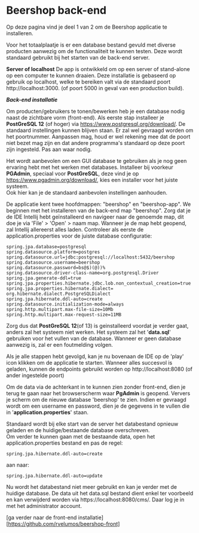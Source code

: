 # Beershop back-end 

Op deze pagina vind je deel 1 van 2 om de Beershop applicatie te installeren. 

Voor het totaalplaatje is er een database bestand gevuld met diverse producten aanwezig om de functionaliteit te kunnen testen. 
Deze wordt standaard gebruikt bij het starten van de back-end server.

**Server of localhost** 
De app is ontwikkeld om op een server of stand-alone op een computer te kunnen draaien. 
Deze installatie is gebaseerd op gebruik op localhost, welke te bereiken valt via de standaard poort http://localhost:3000. 
(of poort 5000 in geval van een production build).

_**Back-end installatie**_

Om producten/gebruikers te tonen/bewerken heb je een database nodig naast de zichtbare vorm (front-end).
Als eerste stap installeer je **PostGreSQL 12** (of hoger) via https://www.postgresql.org/download/. 
De standaard instellingen kunnen blijven staan. Er zal wel gevraagd worden om het poortnummer. 
Aanpassen mag, houd er wel rekening mee dat de poort niet bezet mag zijn en dat andere programma's standaard op deze poort zijn ingesteld. 
Pas aan waar nodig.

Het wordt aanbevolen om een GUI database te gebruiken als je nog geen ervaring hebt met het werken met databases. Installeer bij voorkeur **PGAdmin**, 
speciaal voor **PostGreSQL**, deze vind je op https://www.pgadmin.org/download/, kies een installer voor het juiste systeem.  
Ook hier kan je de standaard aanbevolen instellingen aanhouden.

De applicatie kent twee hoofdmappen: "beershop" en "beershop-app". We beginnen met het installeren van de back-end map "beershop". Zorg dat je de IDE  Intellij hebt geïnstalleerd en navigeer naar de genoemde map,  dit doe je via  'File' > 'Open' > naam map. Wanneer je de map hebt geopend, zal  Intellij allereerst alles laden. Controleer als eerste de application.properties voor de juiste database configuratie:

    spring.jpa.database=postgresql
    spring.datasource.platform=postgres
    spring.datasource.url=jdbc:postgresql://localhost:5432/beershop
    spring.datasource.username=beershop
    spring.datasource.password=bs@$)(@))%
    spring.datasource.driver-class-name=org.postgresql.Driver
    spring.jpa.generate-ddl=true
    spring.jpa.properties.hibernate.jdbc.lob.non_contextual_creation=true
    spring.jpa.properties.hibernate.dialect= org.hibernate.dialect.PostgreSQLDialect
    spring.jpa.hibernate.ddl-auto=create
    spring.datasource.initialization-mode=always
    spring.http.multipart.max-file-size=10Mb
    spring.http.multipart.max-request-size=11MB

Zorg dus dat **PostGreSQL 12**(of 13) is geinstalleerd voordat je verder gaat, anders zal het systeem niet werken. Het systeem zal het '**data.sql**' gebruiken 
voor het vullen van de database. Wanneer er geen database aanwezig is, zal er een foutmelding volgen.

Als je alle stappen hebt gevolgd, kan je nu bovenaan de IDE op de 'play' icon klikken om de applicatie te starten. 
Wanneer alles succesvol is geladen,  kunnen de endpoints gebruikt worden op http://localhost:8080 (of ander ingestelde poort)

Om de data via de achterkant in te kunnen zien zonder front-end, dien je terug te gaan naar het browserscherm waar **PgAdmin** is geopend. 
Ververs je scherm om de nieuwe database 'beershop' te zien. Indien er gevraagd wordt om een username en password, 
dien je de gegevens in te vullen die in '**application.properties**' staan.

Standaard wordt bij elke start van de server het databestand opnieuw geladen en de huidige/bestaande database overschreven.  
Om verder te kunnen gaan met de bestaande data, open het application.properties bestand en pas de regel:

    spring.jpa.hibernate.ddl-auto=create

aan naar:

    spring.jpa.hibernate.ddl-auto=update

Nu wordt het databestand niet meer gebruikt en kan je verder met de huidige database. 
De data uit het data.sql bestand dient enkel ter voorbeeld en kan verwijderd worden via https://localhost:8080/cms/. 
Daar log je in met het administrator account.

[ga verder naar de front-end installatie] [https://github.com/rvelumos/beershop-front]
